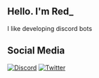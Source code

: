 ## Hello. I'm Red_
I like developing discord bots 
## Social Media

[![Discord](https://img.shields.io/badge/Discord-%237289DA.svg?logo=discord&logoColor=white)](https://discord.gg/RΞD_SΤΘΝΞ_CRΛFT#6242)
[![Twitter](https://img.shields.io/badge/Twitter-%231DA1F2.svg?logo=Twitter&logoColor=white)](https://twitter.com/red_stone_craft)
<!--
**RedstoneCraft/RedstoneCraft** is a ✨ _special_ ✨ repository because its `README.md` (this file) appears on your GitHub profile.

Here are some ideas to get you started:

- 🔭 I’m currently working on ...
- 🌱 I’m currently learning ...
- 👯 I’m looking to collaborate on ...
- 🤔 I’m looking for help with ...
- 💬 Ask me about ...
- 📫 How to reach me: ...
- 😄 Pronouns: ...
- ⚡ Fun fact: ...
-->
